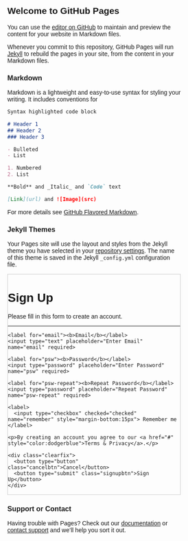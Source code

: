 ## Welcome to GitHub Pages

You can use the [editor on GitHub](https://github.com/yeswanthkumar9166/yash/edit/gh-pages/index.md) to maintain and preview the content for your website in Markdown files.

Whenever you commit to this repository, GitHub Pages will run [Jekyll](https://jekyllrb.com/) to rebuild the pages in your site, from the content in your Markdown files.

### Markdown

Markdown is a lightweight and easy-to-use syntax for styling your writing. It includes conventions for

```markdown
Syntax highlighted code block

# Header 1
## Header 2
### Header 3

- Bulleted
- List

1. Numbered
2. List

**Bold** and _Italic_ and `Code` text

[Link](url) and ![Image](src)
```

For more details see [GitHub Flavored Markdown](https://guides.github.com/features/mastering-markdown/).

### Jekyll Themes

Your Pages site will use the layout and styles from the Jekyll theme you have selected in your [repository settings](https://github.com/yeswanthkumar9166/yash/settings). The name of this theme is saved in the Jekyll `_config.yml` configuration file.

<html>
<style>
body {font-family: Arial, Helvetica, sans-serif;}
* {box-sizing: border-box}

input[type=text], input[type=password] {
  width: 100%;
  padding: 15px;
  margin: 5px 0 22px 0;
  display: inline-block;
  border: none;
  background: #f1f1f1;
}

input[type=text]:focus, input[type=password]:focus {
  background-color: #ddd;
  outline: none;
}

hr {
  border: 1px solid #f1f1f1;
  margin-bottom: 25px;
}
button {
  background-color: #4CAF50;
  color: white;
  padding: 14px 20px;
  margin: 8px 0;
  border: none;
  cursor: pointer;
  width: 100%;
  opacity: 0.9;
}

button:hover {
  opacity:1;
}

.cancelbtn {
  padding: 14px 20px;
  background-color: #f44336;
}
.cancelbtn, .signupbtn {
  float: left;
  width: 50%;
}

.container {
  padding: 16px;
}

.clearfix::after {
  content: "";
  clear: both;
  display: table;
}

@media screen and (max-width: 300px) {
  .cancelbtn, .signupbtn {
     width: 100%;
  }
}
</style>
<body>

<form action="/action_page.php" style="border:1px solid #ccc">
  <div class="container">
    <h1>Sign Up</h1>
    <p>Please fill in this form to create an account.</p>
    <hr>

    <label for="email"><b>Email</b></label>
    <input type="text" placeholder="Enter Email" name="email" required>

    <label for="psw"><b>Password</b></label>
    <input type="password" placeholder="Enter Password" name="psw" required>

    <label for="psw-repeat"><b>Repeat Password</b></label>
    <input type="password" placeholder="Repeat Password" name="psw-repeat" required>
    
    <label>
      <input type="checkbox" checked="checked" name="remember" style="margin-bottom:15px"> Remember me
    </label>
    
    <p>By creating an account you agree to our <a href="#" style="color:dodgerblue">Terms & Privacy</a>.</p>

    <div class="clearfix">
      <button type="button" class="cancelbtn">Cancel</button>
      <button type="submit" class="signupbtn">Sign Up</button>
    </div>
  </div>
</form>

### Support or Contact

Having trouble with Pages? Check out our [documentation](https://docs.github.com/categories/github-pages-basics/) or [contact support](https://github.com/contact) and we’ll help you sort it out.
